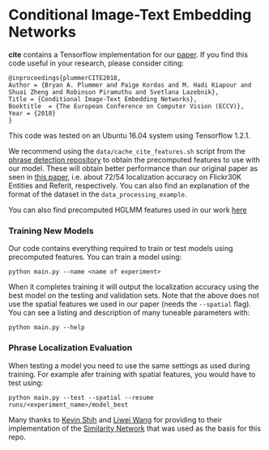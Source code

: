# Conditional Image-Text Embedding Networks

**cite** contains a Tensorflow implementation for our [paper](https://arxiv.org/abs/1711.08389).  If you find this code useful in your research, please consider citing:

    @inproceedings{plummerCITE2018,
	Author = {Bryan A. Plummer and Paige Kordas and M. Hadi Kiapour and Shuai Zheng and Robinson Piramuthu and Svetlana Lazebnik},
	Title = {Conditional Image-Text Embedding Networks},
	Booktitle  = {The European Conference on Computer Vision (ECCV)},
	Year = {2018}
    }

This code was tested on an Ubuntu 16.04 system using Tensorflow 1.2.1.

We recommend using the `data/cache_cite_features.sh` script from the [phrase detection repository](https://github.com/BryanPlummer/phrase_detection) to obtain the precomputed features to use with our model.  These will obtain better performance than our original paper as seen in [this paper](https://arxiv.org/pdf/1811.07212.pdf), i.e. about 72/54 localization accuracy on Flickr30K Entities and Referit, respectively.  You can also find an explanation of the format of the dataset in the `data_processing_example`.

You can also find precomputed HGLMM features used in our work [here](http://ai.bu.edu/grovle/)

### Training New Models
Our code contains everything required to train or test models using precomputed features.  You can train a model using:

    python main.py --name <name of experiment>

When it completes training it will output the localization accuracy using the best model on the testing and validation sets.  Note that the above does not use the spatial features we used in our paper (needs the `--spatial` flag). You can see a listing and description of many tuneable parameters with:

    python main.py --help

### Phrase Localization Evaluation
When testing a model you need to use the same settings as used during training.  For example afer training with spatial features, you would have to test using:

    python main.py --test --spatial --resume runs/<experiment_name>/model_best


Many thanks to [Kevin Shih](https://scholar.google.com/citations?user=4x3DhzAAAAAJ&hl=en) and [Liwei Wang](https://scholar.google.com/citations?user=qnbdnZEAAAAJ&hl=en) for providing to their implementation of the [Similarity Network](https://arxiv.org/abs/1704.03470) that was used as the basis for this repo.
